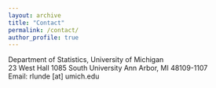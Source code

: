 ```yaml
---
layout: archive
title: "Contact"
permalink: /contact/
author_profile: true
---
```

Department of Statistics, University of Michigan <br>
23 West Hall
1085 South University
Ann Arbor, MI 48109-1107 <br>
Email: rlunde [at] umich.edu

